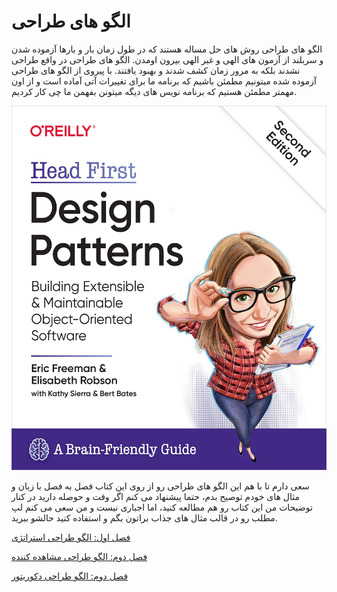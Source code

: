 # الگو های طراحی

الگو های طراحی روش های حل مساله هستند که در طول زمان بار و بارها آزموده شدن و سربلند از آزمون های الهی و غیر الهی بیرون اومدن. الگو های طراحی در واقع طراحی نشدند بلکه به مرور زمان کشف شدند و بهبود یافتند. با پیروی از الگو های طراحی آزموده شده میتونیم مطمئن باشیم که برنامه ما برای تغییرات آتی آماده است و از اون مهمتر مطمئن هستیم که برنامه نویس های دیگه میتونن بفهمن ما چی کار کردیم.


![Archer](/images/head-first.jpg)

سعی دارم تا با هم این الگو های طراحی رو از روی این کتاب فصل به فصل با زبان و مثال های خودم توصیح بدم، حتما پیشنهاد می کنم اگر وقت و حوصله دارید در کنار توضیحات من این کتاب رو هم مطالعه کنید، اما اجباری نیست و من سعی می کنم لپ مطلب رو در قالب مثال های جذاب براتون بگم و استفاده کنید حالشو ببرید.



[فصل اول: الگو طراحی استراتژی](https://github.com/sadeghesfahani/head-first-design-pattern/tree/main/strategy)

[فصل دوم: الگو طراحی مشاهده کننده](https://github.com/sadeghesfahani/head-first-design-pattern/tree/main/observer)

[فصل دوم: الگو طراحی دکوریتور](https://github.com/sadeghesfahani/head-first-design-pattern/tree/main/decorator)